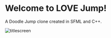 # Welcome to LOVE Jump!
A Doodle Jump clone created in SFML and C++. 

![titlescreen](https://github.com/mglaum/LoveJump/assets/92951453/9b0b300e-ec8b-4168-ba68-b40c0d65237f)

